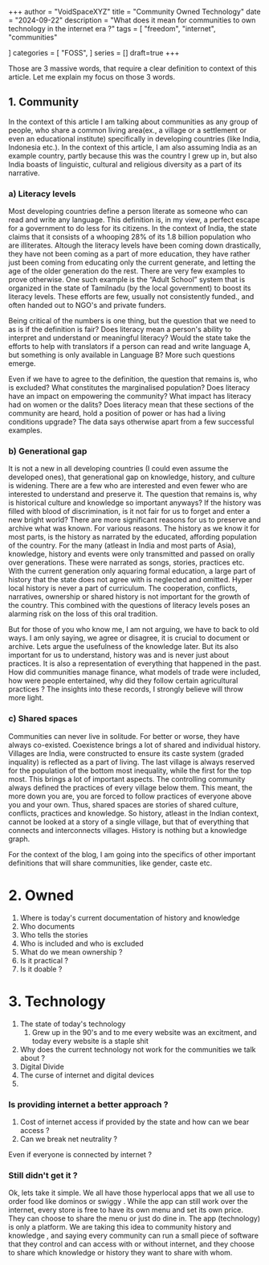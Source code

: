 +++
author = "VoidSpaceXYZ"
title = "Community Owned Technology"
date = "2024-09-22"
description = "What does it mean for communities to own technology in the internet era ?"
tags = [
    "freedom",
    "internet",
    "communities"
    
]
categories = [
    "FOSS",
]
series = []
draft=true
+++


Those are 3 massive words, that require a clear definition to context of this article. Let me explain my focus on those 3 words.



## 1. Community

In the context of this article I am talking about communities as any group of people, who share a common living area(ex., a village or a settlement or even an educational institute) specifically in developing countries (like India, Indonesia etc.). In the context of this article, I am also assuming India as an example country, partly because this was the country I grew up in, but also India boasts of linguistic, cultural and religious diversity as a part of its narrative.

### **a) Literacy levels**

Most developing countries define a person literate as someone who can read and write any language. This definition is, in my view, a perfect escape for a government to do less for its citizens. In the context of India, the state claims that it consists of a whooping 28% of its 1.8 billion population who are illiterates. Altough the literacy levels have been coming down drastically, they have not been coming as a part of more education, they have rather just been coming from educating only the current generate, and letting the age of the older generation do the rest. There are very few examples to prove otherwise. One such example is the “Adult School” system that is organized in the state of Tamilnadu (by the local government) to boost its literacy levels. These efforts are few, usually not consistently funded., and often handed out to NGO's and private funders.

Being critical of the numbers is one thing, but the question that we need to as is if the definition is fair? Does literacy mean a person's ability to interpret and understand or meaningful literacy? Would the state take the efforts to help with translators if a person can read and write language A, but something is only available in Language B? More such questions emerge.

Even if we have to agree to the definition, the question that remains is, who is excluded? What constitutes the marginalised population? Does literacy have an impact on empowering the community? What impact has literacy had on women or the dalits? Does literacy mean that these sections of the community are heard, hold a position of power or has had a living conditions upgrade? The data says otherwise apart from a few successful examples.

### **b) Generational gap**

It is not a new in all developing countries (I could even assume the developed ones), that generational gap on knowledge, history, and culture is widening. There are a few who are interested and even fewer who are interested to understand and preserve it. The question that remains is, why is historical culture and knowledge so important anyways? If the history was filled with blood of discrimination, is it not fair for us to forget and enter a new bright world? There are more significant reasons for us to preserve and archive what was known. For various reasons. The history as we  know it for most parts, is the history as narrated by the educated, affording population of the country. For the many (atleast in India and most parts of Asia), knowledge, history and events were only transmitted and passed on orally over generations. These were narrated as songs, stories, practices etc. With the current generation only aquaring formal education, a large part of history that the state does not agree with is neglected and omitted. Hyper local history is never a part of curriculum.  The cooperation, conflicts, narratives, ownership or shared history is not important for the growth of the country. This combined with the questions of literacy levels poses an alarming risk on the loss of this oral tradition.

But for those of you who know me, I am not arguing, we have to back to old ways. I am only saying, we agree or disagree, it is crucial to document or archive. Lets argue the usefulness of the knowledge later. But its also important for us to understand, history was and is never just about practices. It is also a representation of everything that happened in the past. How did communities manage finance, what models of trade were included, how were people entertained, why did they follow certain agricultural practices ? The insights into these records, I strongly believe will throw more light.

### **c) Shared spaces**

Communities can never live in solitude. For better or worse, they have always co-existed. Coexistence brings a lot of shared and individual history. Villages are India, were constructed to ensure its caste system (graded inquality) is reflected as a part of living. The last village is always reserved for the population of the bottom most inequality, while the first for the top most. This brings a lot of important aspects. The controlling community always defined the practices of every village below them. This meant, the more down you are, you are forced to follow practices of everyone above you and your own. Thus, shared spaces are stories of shared culture, conflicts, practices and knowledge. So history, atleast in the Indian context, cannot be looked at a story of a single village, but that of everything that connects and interconnects villages. History is nothing but a knowledge graph.

For the context of the blog, I am going into the specifics of other important definitions that will share communities, like gender, caste etc.

# 2. Owned
1. Where is today's current documentation of history and knowledge
2. Who documents
3. Who tells the stories
4. Who is included and who is excluded
5. What do we mean ownership ?
6. Is it practical ?
7. Is it doable ?

# 3. Technology

1. The state of today's technology
	1. Grew up in the 90's and to me every website was an excitment, and today every website is a staple shit
2. Why does the current technology not work for the communities we talk about ?
3. Digital Divide
4. The curse of internet and digital devices
5.

### Is providing internet a better approach ?
1. Cost of internet access if provided by the state  and how can we bear access ?
2. Can we break net neutrality ?

Even if everyone is connected by internet ?


### Still didn't get it ?

Ok, lets take it simple. We all have those hyperlocal apps that we all use to order food like dominos or swiggy . While the app can still work over the internet, every store is free to have its own menu and set its own price. They can choose to share the menu or just do dine in. The app (technology) is only a platform. We are taking this idea to community history and knowledge , and saying every community can run a small piece of software that they control and can access with or without internet, and they choose to share which knowledge or history they want to share with whom.
